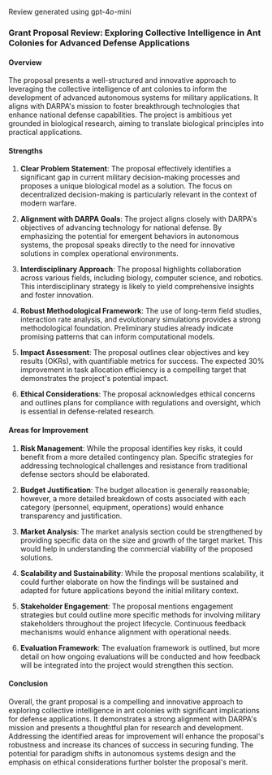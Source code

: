 Review generated using gpt-4o-mini

### Grant Proposal Review: Exploring Collective Intelligence in Ant Colonies for Advanced Defense Applications

#### Overview
The proposal presents a well-structured and innovative approach to leveraging the collective intelligence of ant colonies to inform the development of advanced autonomous systems for military applications. It aligns with DARPA's mission to foster breakthrough technologies that enhance national defense capabilities. The project is ambitious yet grounded in biological research, aiming to translate biological principles into practical applications.

#### Strengths

1. **Clear Problem Statement**: The proposal effectively identifies a significant gap in current military decision-making processes and proposes a unique biological model as a solution. The focus on decentralized decision-making is particularly relevant in the context of modern warfare.

2. **Alignment with DARPA Goals**: The project aligns closely with DARPA's objectives of advancing technology for national defense. By emphasizing the potential for emergent behaviors in autonomous systems, the proposal speaks directly to the need for innovative solutions in complex operational environments.

3. **Interdisciplinary Approach**: The proposal highlights collaboration across various fields, including biology, computer science, and robotics. This interdisciplinary strategy is likely to yield comprehensive insights and foster innovation.

4. **Robust Methodological Framework**: The use of long-term field studies, interaction rate analysis, and evolutionary simulations provides a strong methodological foundation. Preliminary studies already indicate promising patterns that can inform computational models.

5. **Impact Assessment**: The proposal outlines clear objectives and key results (OKRs), with quantifiable metrics for success. The expected 30% improvement in task allocation efficiency is a compelling target that demonstrates the project's potential impact.

6. **Ethical Considerations**: The proposal acknowledges ethical concerns and outlines plans for compliance with regulations and oversight, which is essential in defense-related research.

#### Areas for Improvement

1. **Risk Management**: While the proposal identifies key risks, it could benefit from a more detailed contingency plan. Specific strategies for addressing technological challenges and resistance from traditional defense sectors should be elaborated.

2. **Budget Justification**: The budget allocation is generally reasonable; however, a more detailed breakdown of costs associated with each category (personnel, equipment, operations) would enhance transparency and justification.

3. **Market Analysis**: The market analysis section could be strengthened by providing specific data on the size and growth of the target market. This would help in understanding the commercial viability of the proposed solutions.

4. **Scalability and Sustainability**: While the proposal mentions scalability, it could further elaborate on how the findings will be sustained and adapted for future applications beyond the initial military context.

5. **Stakeholder Engagement**: The proposal mentions engagement strategies but could outline more specific methods for involving military stakeholders throughout the project lifecycle. Continuous feedback mechanisms would enhance alignment with operational needs.

6. **Evaluation Framework**: The evaluation framework is outlined, but more detail on how ongoing evaluations will be conducted and how feedback will be integrated into the project would strengthen this section.

#### Conclusion
Overall, the grant proposal is a compelling and innovative approach to exploring collective intelligence in ant colonies with significant implications for defense applications. It demonstrates a strong alignment with DARPA's mission and presents a thoughtful plan for research and development. Addressing the identified areas for improvement will enhance the proposal's robustness and increase its chances of success in securing funding. The potential for paradigm shifts in autonomous systems design and the emphasis on ethical considerations further bolster the proposal's merit.